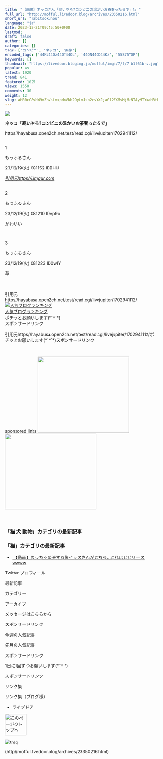 ```yaml
---
title: "【画像】ネッコさん「寒いやろ?コンビニの温かいお茶奢ったるで」ｽｯ "
full_url: "http://mofful.livedoor.blog/archives/23350216.html"
short_url: "rabitsokuhou"
language: "ja"
date: 2023-12-21T09:45:50+0900
lastmod: 
draft: false
author: []
categories: []
tags: ['コンビニ', 'ネッコ', '画像']
encoded_tags: ['44Kz44Oz44OT44OL', '44ON44OD44Kz', '55S75YOP']
keywords: []
thumbnail: "https://livedoor.blogimg.jp/mofful/imgs/7/f/7fb1f61b-s.jpg"
popular: 45
latest: 1920
trend: 841
featured: 1025
views: 1550
comments: 30
weight: 12
slug: aHR0cC8vbW9mZnVsLmxpdmVkb29yLmJsb2cvYXJjaGl2ZXMvMjMzNTAyMTYuaHRtbA==
---
```


![](https://livedoor.blogimg.jp/mofful/imgs/7/f/7fb1f61b-s.jpg)

<div><p><b><p>ネッコ「寒いやろ?コンビニの温かいお茶奢ったるで」</p></b> https//hayabusa.open2ch.net/test/read.cgi/livejupiter/1702941112/</p><p class='t_h'><br>1 <p>もっふるさん</p> <p> 23/12/19(火) 081152 IDBHiJ</p></p> <a href='https//i.imgur.com/TD8PQm8.jpg' target='_blank' title=''><i><p>引用元https//i.imgur.com</p></i></a> <p class='t_h'><br>2 <p>もっふるさん</p> <p> 23/12/19(火) 081210 IDvp9o</p></p> <p class='t_b'> かわいい </p><br> <p class='t_h'>3 <p>もっふるさん</p> <p> 23/12/19(火) 081223 ID0wlY</p></p> <p class='t_b'> 草 </p><br> <br>引用元<br>https//hayabusa.open2ch.net/test/read.cgi/livejupiter/1702941112/<br><a href='//blog.with2.net/link/?2036932'><img title='人気ブログランキング' src='https//blog.with2.net/img/banner/banner_21.gif'></a><br><a href='//blog.with2.net/link/?2036932'>人気ブログランキング</a><br>ポチッとお願いします(*´꒳`*)<br>スポンサードリンク<br><img alt='' src='https//www11.a8.net/0.gif?a8mat=3BDUGQ+4RHMA+2HOM+BS629' height='1' width='1' border='0'> <p>引用元https//hayabusa.open2ch.net/test/read.cgi/livejupiter/1702941112/ポチッとお願いします(*´꒳`*)スポンサードリンク</p><br> <p></p>sponsored links <a href='https//clicks.affstrack.com/c?m=7814&c=586147'><img src='https//ads.affstrack.com/i/7814?c=586147' width='300' height='250'></a> <a href='https//px.a8.net/svt/ejp?a8mat=3NPCW9+6P4KS2+54ZG+609HT' rel='nofollow'> <img border='0' width='300' height='250' alt='' src='https//www23.a8.net/svt/bgt?aid=221212809405&wid=001&eno=01&mid=s00000023974001009000&mc=1'></a> <img border='0' width='1' height='1' src='https//www14.a8.net/0.gif?a8mat=3NPCW9+6P4KS2+54ZG+609HT' alt=''> <br> <br> <br> <h3>「猫 犬 動物」カテゴリの最新記事</h3> <ul id='ldblog_related_articles_4fca3e9a_135453'></ul> <h3>「猫」カテゴリの最新記事</h3> <ul id='ldblog_related_articles_4fca3e9a_141612'></ul> <ul></ul> <p id='ad2'></p> <p class='article-option' id='article-options'> </p> <ul class='article-pager'><li class='prev'><a href='http//mofful.livedoor.blog/archives/23343852.html' title='【動画】むっちゃ緊張する柴イッヌさんがこちら…これはビビリーヌwwww'>&nbsp【動画】むっちゃ緊張する柴イッヌさんがこちら…これはビビリーヌwwww</a></li> </ul> <p class='sidetitle'>Twitter プロフィール</p><p class='sidetop'></p> <p class='sidebottom'></p> <p class='sidetitle'>最新記事</p> <p class='sidetop'></p> <p class='sidebottom'></p> <p class='sidetitle'>カテゴリー</p> <p class='sidetop'></p> <p class='sidebottom'></p> <p class='sidetitle'>アーカイブ</p> <p class='sidetop'></p> <p class='sidebottom'></p> <p class='plugin-calendar_default sidewrapper' id='calendarplugin-245427'> </p> <p class='sidetitle'>メッセージはこちらから</p> <p class='sidetop'></p> <p class='sidebottom'></p> <p class='sidetitle'>スポンサードリンク</p> <p class='sidetop'></p> <p class='sidebottom'></p> <p class='sidetitle'>今週の人気記事</p> <p class='sidetop'></p> <p class='sidebottom'></p> <p class='sidetitle'>先月の人気記事</p> <p class='sidetop'></p> <p class='sidebottom'></p> <p class='sidetitle'>スポンサードリンク</p> <p class='sidetop'></p> <p class='sidebottom'></p> <p class='sidetitle'>1日に1回ずつお願いします(*´꒳`*)</p> <p class='sidetop'></p> <p class='sidebottom'></p> <p class='sidetitle'></p> <p class='sidetop'></p> <p class='sidebottom'></p> <p class='sidetitle'>スポンサードリンク</p> <p class='sidetop'></p> <p class='sidebottom'></p> <p class='sidetitle'>リンク集</p> <p class='sidetop'></p> <p class='sidebottom'></p> <p class='sidetitle'></p> <p class='sidetop'></p> <p class='sidebottom'></p> <p class='sidetitle'>リンク集（ブログ様）</p> <p class='sidetop'></p> <p class='sidebottom'></p> <ul id='ld-services'> <li id='blog-powered'><a href='https//blog.livedoor.com/'><img src='https//parts.blog.livedoor.jp/img/usr/cmn/logo_blog_premium.png?v=20230905' width='81' height='17' alt='ライブドアブログ'></a></li> </ul> <p class='to-pagetop'><a href='#'><img src='https//parts.blog.livedoor.jp/img/usr/default_2012/common/to_pagetop.png' width='70' height='70' alt='このページのトップヘ'></a></p> <img src='https//t.blog.livedoor.jp/u.gif' alt='traq'> <p class='fluct-unit-1000237803'></p> </div>

(http//mofful.livedoor.blog/archives/23350216.html)
